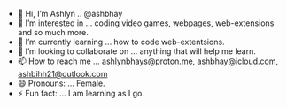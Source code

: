 - 👋 Hi, I’m Ashlyn .. @ashbhay
- 👀 I’m interested in ...  coding video games, webpages, web-extensions and so much more.
- 🌱 I’m currently learning ... how to code web-extentsions.
- 💞️ I’m looking to collaborate on ... anything that will help me learn.
- 📫 How to reach me ... ashlynbhays@proton.me, ashbhay@icloud.com, ashbihh21@outlook.com
- 😄 Pronouns: ... Female.
- ⚡ Fun fact: ... I am learning as I go. 

<!---
ashbhay/ashbhay is a ✨ special ✨ repository because its `README.md` (this file) appears on your GitHub profile.
You can click the Preview link to take a look at your changes.
--->
